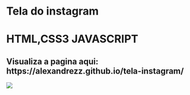 # Tela do instagram


<h1>HTML,CSS3 JAVASCRIPT</h1>

<h2>Visualiza a pagina aqui: https://alexandrezz.github.io/tela-instagram/</h2>

<img src="https://user-images.githubusercontent.com/102924541/168447111-a65eb53a-d897-4a4f-8484-39c14658c824.png"/>
